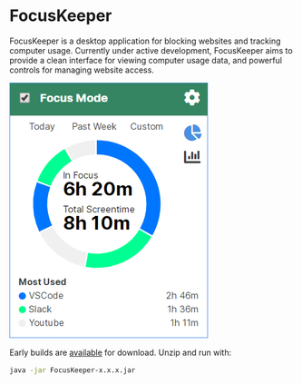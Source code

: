 # FocusKeeper
FocusKeeper is a desktop application for blocking websites and tracking computer usage. Currently under active development, FocusKeeper aims to provide a clean interface for viewing computer usage data, and powerful controls for managing website access.

![Early version](lib/screenshot.png "Early version")

Early builds are [available](https://github.com/BlockAppDev/FocusKeeper/releases/latest) for download. Unzip and run with:
```bash
java -jar FocusKeeper-x.x.x.jar
```